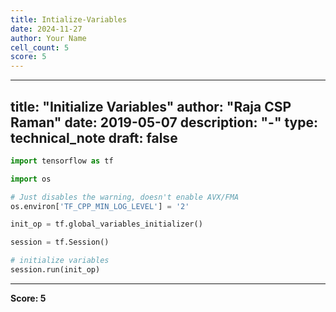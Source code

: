 ```yaml
---
title: Intialize-Variables
date: 2024-11-27
author: Your Name
cell_count: 5
score: 5
---
```


---
title: "Initialize Variables"
author: "Raja CSP Raman"
date: 2019-05-07
description: "-"
type: technical_note
draft: false
---

```python
import tensorflow as tf

import os

# Just disables the warning, doesn't enable AVX/FMA
os.environ['TF_CPP_MIN_LOG_LEVEL'] = '2'
```


```python
init_op = tf.global_variables_initializer()
```


```python
session = tf.Session()
```


```python
# initialize variables
session.run(init_op)
```


---
**Score: 5**